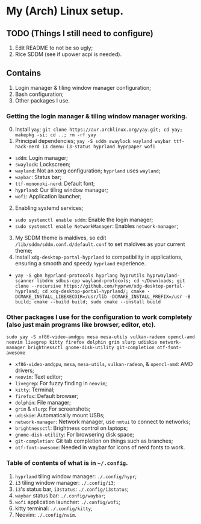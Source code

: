 # My (Arch) Linux setup.

## TODO (Things I still need to configure)
1. Edit README to not be so ugly;
1. Rice SDDM (see if upower acpi is needed).

## Contains
1. Login manager & tiling window manager configuration;
2. Bash configuration;
3. Other packages I use.

### Getting the login manager & tiling window manager working.
0. Install `yay`;
`git clone https://aur.archlinux.org/yay.git; cd yay; makepkg -si; cd ..; rm -rf yay`
1. Principal dependencies;
`yay -S sddm swaylock wayland waybar ttf-hack-nerd i3 dmenu i3-status hyprland hyprpaper wofi`
- `sddm`: Login manager;
- `swaylock`: Lockscreen;
- `wayland`: Not an xorg configuration; `hyprland` uses `wayland`;
- `waybar`: Status bar;
- `ttf-mononoki-nerd`: Default font;
- `hyprland`: Our tiling window manager;
- `wofi`: Application launcher;
2. Enabling systemd services;
- `sudo systemctl enable sddm`: Enable the login manager;
- `sudo systemctl enable NetworkManager`: Enables `network-manager`;
3. My SDDM theme is maldives, so edit `/lib/sddm/sddm.conf.d/default.conf` to set maldives as your current theme;
4. Install `xdg-desktop-portal-hyprland` to compatibility in applications, ensuring a smooth and speedy `hyprland` experience.
- `yay -S gbm hyprland-protocols hyprlang hyprutils hyprwayland-scanner libdrm sdbus-cpp wayland-protocols; cd ~/Downloads; git clone --recursive https://github.com/hyprwm/xdg-desktop-portal-hyprland; cd xdg-desktop-portal-hyprland/; cmake -DCMAKE_INSTALL_LIBEXECDIR=/usr/lib -DCMAKE_INSTALL_PREFIX=/usr -B build; cmake --build build; sudo cmake --install build`

### Other packages I use for the configuration to work completely (also just main programs like browser, editor, etc).
`sudo yay -S xf86-video-amdgpu mesa mesa-utils vulkan-radeon opencl-amd neovim livegrep kitty firefox dolphin grim slurp udiskie network-manager brightnessctl gnome-disk-utility git-completion otf-font-awesome`
- `xf86-video-amdgpu`, `mesa`, `mesa-utils`, `vulkan-radeon`, & `opencl-amd`: AMD drivers;
- `neovim`: Text editor;
- `livegrep`: For fuzzy finding in `neovim`;
- `kitty`: Terminal;
- `firefox`: Default browser;
- `dolphin`: File manager;
- `grim` & `slurp`: For screenshots;
- `udiskie`: Automatically mount USBs;
- `network-manager`: Network manager, use `nmtui` to connect to networks;
- `brightnessctl`: Brightness control on laptops;
- `gnome-disk-utility`: For browsering disk space;
- `git-completion`: Git tab completion on things such as branches;
- `otf-font-awesome`: Needed in waybar for icons of nerd fonts to work.

### Table of contents of what is in `~/.config`.
1. `hyprland` tiling window manager: `./.config/hypr`;
1. `i3` tiling window manager: `./.config/i3`;
1. `i3`'s status bar, `i3status`: `./.config/i3status`;
1. `waybar` status bar: `./.config/waybar`;
1. `wofi` application launcher: `./.config/wofi`;
1. kitty terminal: `./.config/kitty`;
1. Neovim: `./.config/nvim`.
